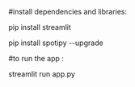 #install dependencies and libraries:

pip install streamlit

pip install spotipy --upgrade



#to run the app : 

streamlit run app.py